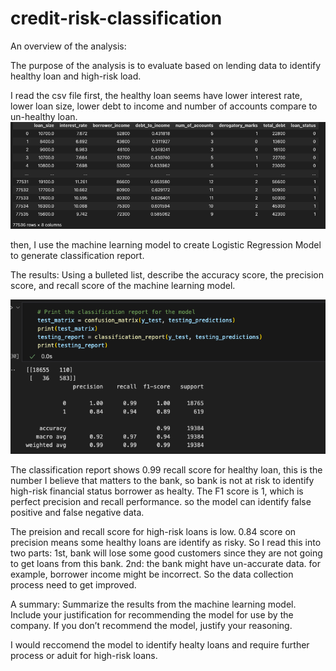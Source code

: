 # credit-risk-classification
An overview of the analysis: 

The purpose of the analysis is to evaluate based on lending data to identify healthy loan and high-risk load. 

I read the csv file first, the healthy loan seems have lower interest rate, lower loan size, lower debt to income and number of accounts compare to un-healthy loan. 
![lending_Data](image.png)

then, I use the machine learning model to create Logistic Regression Model to generate classification report. 

The results: Using a bulleted list, describe the accuracy score, the precision score, and recall score of the machine learning model.

![classification report](image-2.png)

The classification report shows 0.99 recall score for healthy loan, this is the number I believe that matters to the bank, so bank is not at risk to identify high-risk financial status borrower as healty. The F1 score is 1, which is perfect precision and recall performance. so the model can identify false positive and false negative data. 

The preision and recall score for high-risk loans is low.  0.84 score on precision means some healthy loans are identify as risky. So I read this into two parts: 1st, bank will lose some good customers since they are not going to get loans from this bank. 2nd: the bank might have un-accurate data. for example, borrower income might be incorrect. So the data collection process need to get improved. 


A summary: Summarize the results from the machine learning model. Include your justification for recommending the model for use by the company. If you don’t recommend the model, justify your reasoning.

I would reccomend the model to identify healty loans and require further process or aduit for high-risk loans. 